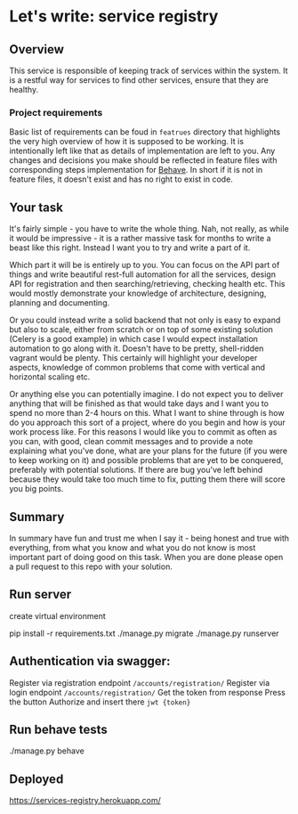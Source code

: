 # Let's write: service registry

## Overview
This service is responsible of keeping track of services within the system.
It is a restful way for services to find other services, ensure that they are
healthy.

### Project requirements
Basic list of requirements can be foud in `featrues` directory that highlights
the very high overview of how it is supposed to be working. It is intentionally
left like that as details of implementation are left to you. Any changes
and decisions you make should be reflected in feature files with corresponding
steps implementation for [Behave](http://pythonhosted.org/behave/). In short if
it is not in feature files, it doesn't exist and has no right to exist in code.

## Your task
It's fairly simple - you have to write the whole thing. Nah, not really, as 
while it would be impressive - it is a rather massive task for months to write
a beast like this right. Instead I want you to try and write a part of it.

Which part it will be is entirely up to you. You can focus on the API part of
things and write beautiful rest-full automation for all the services, design
API for registration and then searching/retrieving, checking health etc. This
would mostly demonstrate your knowledge of architecture, designing, planning
and documenting.

Or you could instead write a solid backend that not only is easy to expand but
also to scale, either from scratch or on top of some existing solution (Celery
is a good example) in which case I would expect installation automation to go
along with it. Doesn't have to be pretty, shell-ridden vagrant would be plenty.
This certainly will highlight your developer aspects, knowledge of common 
problems that come with vertical and horizontal scaling etc.

Or anything else you can potentially imagine. I do not expect you to deliver
anything that will be finished as that would take days and I want you to spend
no more than 2-4 hours on this. What I want to shine through is how do you
approach this sort of a project, where do you begin and how is your work process
like. For this reasons I would like you to commit as often as you can, with 
good, clean commit messages and to provide a note explaining what you've done,
what are your plans for the future (if you were to keep working on it) and
possible problems that are yet to be conquered, preferably with potential 
solutions. If there are bug you've left behind because they would take too much 
time to fix, putting them there will score you big points. 

## Summary

In summary have fun and trust me when I say it - being honest and true with
everything, from what you know and what you do not know is most important part
of doing good on this task. When you are done please open a pull request to
this repo with your solution.

## Run server

create virtual environment

pip install -r requirements.txt
./manage.py migrate
./manage.py runserver


## Authentication via swagger:

Register via registration endpoint `/accounts/registration/`
Register via login endpoint `/accounts/registration/`
Get the token from response
Press the button Authorize and insert there `jwt {token}`

## Run behave tests 

./manage.py behave

## Deployed

https://services-registry.herokuapp.com/